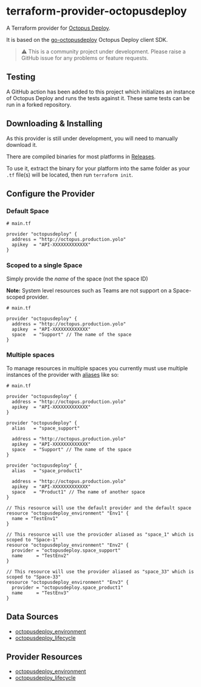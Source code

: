 # terraform-provider-octopusdeploy

A Terraform provider for [Octopus Deploy](https://octopus.com).

It is based on the [go-octopusdeploy](https://github.com/OctopusDeploy/go-octopusdeploy) Octopus Deploy client SDK.

> :warning: This is a community project under development. Please raise a GitHub issue for any problems or feature requests.

## Testing

A GitHub action has been added to this project which initializes an instance of Octopus Deploy and runs the tests
against it. These same tests can be run in a forked repository.

## Downloading & Installing

As this provider is still under development, you will need to manually download it.

There are compiled binaries for most platforms in [Releases](https://github.com/OctopusDeploy/terraform-provider-octopusdeploy/releases).

To use it, extract the binary for your platform into the same folder as your `.tf` file(s) will be located, then run `terraform init`.

## Configure the Provider

### Default Space

```hcl
# main.tf

provider "octopusdeploy" {
  address = "http://octopus.production.yolo"
  apikey  = "API-XXXXXXXXXXXXX"
}
```

### Scoped to a single Space

Simply provide the _name_ of the space (not the space ID)

**Note:** System level resources such as Teams are not support on a Space-scoped provider.

```hcl
# main.tf

provider "octopusdeploy" {
  address = "http://octopus.production.yolo"
  apikey  = "API-XXXXXXXXXXXXX"
  space   = "Support" // The name of the space
}
```

### Multiple spaces

To manage resources in multiple spaces you currently must use multiple instances of the provider with [aliases](https://www.terraform.io/docs/configuration/providers.html#alias-multiple-provider-instances) like so:

```hcl
# main.tf

provider "octopusdeploy" {
  address = "http://octopus.production.yolo"
  apikey  = "API-XXXXXXXXXXXXX"
}

provider "octopusdeploy" {
  alias   = "space_support"

  address = "http://octopus.production.yolo"
  apikey  = "API-XXXXXXXXXXXXX"
  space   = "Support" // The name of the space
}

provider "octopusdeploy" {
  alias   = "space_product1"

  address = "http://octopus.production.yolo"
  apikey  = "API-XXXXXXXXXXXXX"
  space   = "Product1" // The name of another space
}

// This resource will use the default provider and the default space
resource "octopusdeploy_environment" "Env1" {
  name = "TestEnv1"
}

// This resource will use the provicder aliased as "space_1" which is scoped to "Space-1"
resource "octopusdeploy_environment" "Env2" {
  provider = "octopusdeploy.space_support"
  name     = "TestEnv2"
}

// This resource will use the provider aliased as "space_33" which is scoped to "Space-33"
resource "octopusdeploy_environment" "Env3" {
  provider = "octopusdeploy.space_product1"
  name     = "TestEnv3"
}
```

## Data Sources

* [octopusdeploy_environment](docs/provider/data_sources/environment.md)
* [octopusdeploy_lifecycle](docs/provider/data_sources/lifecycle.md)

## Provider Resources

* [octopusdeploy_environment](docs/provider/resources/environment.md)
* [octopusdeploy_lifecycle](docs/provider/resources/lifecycle.md)
